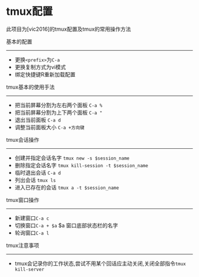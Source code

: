 tmux配置
====
此项目为[vic2016]的tmux配置及tmux的常用操作方法

基本的配置
____
* 更换`<prefix>`为`C-a`
* 更换复制方式为vi模式
* 绑定快捷键R重新加载配置

tmux基本的使用手法
____
* 把当前屏幕分割为左右两个面板 `C-a %`
* 把当前屏幕分割为上下两个面板 `C-a "`
* 退出当前面板 `C-a d`
* 调整当前面板大小 `C-a +方向键`

tmux会话操作
____
* 创建并指定会话名字 `tmux new -s $session_name`
* 删除指定会话名字 `tmux kill-session -t $session_name`
* 临时退出会话 `C-a d`
* 列出会话 `tmux ls`
* 进入已存在的会话 `tmux a -t $session_name`

tmux窗口操作
____
* 新建窗口`C-a c`
* 切换窗口`C-a + $a` $a 窗口底部状态栏的名字
* 轮询窗口`C-a l`

tmux注意事项
____
* tmux会记录你的工作状态,尝试不用某个回话应主动关闭,关闭全部指令`tmux kill-server`
